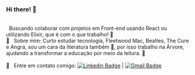 ### Hi there! 🤟

 <br/> &nbsp; Buscando colaborar com projetos em Front-end usando React ou utilizando Elixir, que é com o que trabalho! :purple_heart:
 <br/> 💬  &nbsp; Sobre mim: Curto estudar tecnologia, Fleetwood Mac, Beatles, The Cure e Angra, sou um cara da literatura também 📖, por isso trabalho na Árvore, ajudando a transformar a educação por meio da leitura. 💚  
 <br/> :email: &nbsp; Entre em contato comigo: [![Linkedin Badge](https://img.shields.io/badge/-JohnnyCarvalho-blue?style=flat-square&logo=Linkedin&logoColor=white&link=https://www.linkedin.com/in/johnny-carvalho-1256531a8/)](https://www.linkedin.com/in/johnny-carvalho-1256531a8/) 
| 
[![Gmail Badge](https://img.shields.io/badge/-johnnypcarvalho@gmail.com-c14438?style=flat-square&logo=Gmail&logoColor=white&link=mailto:johnnypcarvalho@gmail.com)](mailto:johnnypcarvalho@gmail.com)
